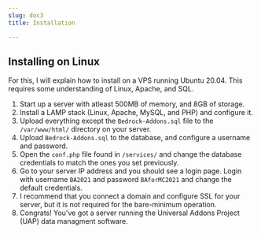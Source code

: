 ```yaml
---
slug: doc3
title: Installation

---
```

## Installing on Linux

For this, I will explain how to install on a VPS running Ubuntu 20.04. This requires some understanding of Linux, Apache, and SQL.

1. Start up a server with atleast 500MB of memory, and 8GB of storage.
2. Install a LAMP stack (Linux, Apache, MySQL, and PHP) and configure it.
3. Upload everything except the `Bedrock-Addons.sql` file to the `/var/www/html/` directory on your server.
4. Upload `Bedrock-Addons.sql` to the database, and configure a username and password.
5. Open the `conf.php` file found in `/services/` and change the database credentials to match the ones you set previously.
6. Go to your server IP address and you should see a login page. Login with username `BA2021` and password `BAforMC2021` and change the default credentials.
7. I recommend that you connect a domain and configure SSL for your server, but it is not required for the bare-minimum operation.
8. Congrats! You've got a server running the Universal Addons Project (UAP) data managment software.